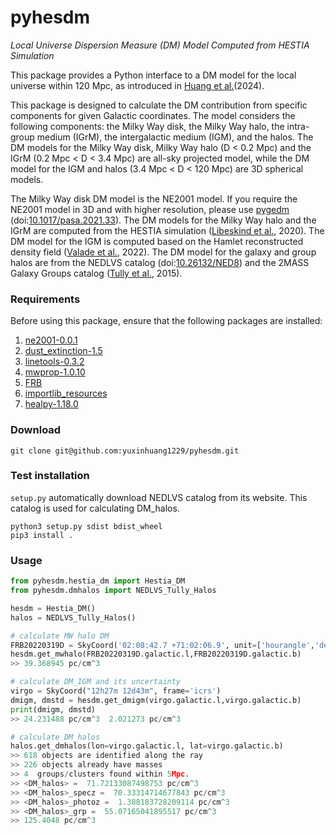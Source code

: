# pyhesdm
*Local Universe Dispersion Measure (DM) Model Computed from HESTIA Simulation*   

This package provides a Python interface to a DM model for the local universe within 120 Mpc, as introduced in [Huang et al.](http://arxiv.org/abs/2410.22098)(2024).    

This package is designed to calculate the DM contribution from specific components for given Galactic coordinates. The model considers the following components: the Milky Way disk, the Milky Way halo, the intra-group medium (IGrM), the intergalactic medium (IGM), and the halos. The DM models for the Milky Way disk, Milky Way halo (D < 0.2 Mpc) and the IGrM (0.2 Mpc < D < 3.4 Mpc) are all-sky projected model, while the DM model for the IGM and halos (3.4 Mpc < D < 120 Mpc) are 3D spherical models.    

The Milky Way disk DM model is the NE2001 model. If you require the NE2001 model in 3D and with higher resolution, please use [pygedm](https://github.com/FRBs/pygedm) (doi:[10.1017/pasa.2021.33](https://ui.adsabs.harvard.edu/abs/2021PASA...38...38P/abstract)). The DM models for the Milky Way halo and the IGrM are computed from the HESTIA simulation ([Libeskind et al.](https://ui.adsabs.harvard.edu/abs/2020MNRAS.498.2968L), 2020). The DM model for the IGM is computed based on the Hamlet reconstructed density field ([Valade et al.](https://ui.adsabs.harvard.edu/abs/2022MNRAS.513.5148V), 2022). The DM model for the galaxy and group halos are from the NEDLVS catalog (doi:[10.26132/NED8](https://catcopy.ipac.caltech.edu/dois/doi.php?id=10.26132/NED8)) and the 2MASS Galaxy Groups catalog ([Tully et al.](https://ui.adsabs.harvard.edu/abs/2015AJ....149..171T), 2015).   

### Requirements

Before using this package, ensure that the following packages are installed:

1. [ne2001-0.0.1](https://pypi.org/project/ne2001/)   
2. [dust_extinction-1.5](https://pypi.org/project/dust-extinction/)   
3. [linetools-0.3.2](https://pypi.org/project/linetools/)
4. [mwprop-1.0.10](https://github.com/stella-ocker/mwprop)
5. [FRB](https://github.com/FRBs/FRB)   
6. [importlib_resources](https://pypi.org/project/importlib-resources/)
7. [healpy-1.18.0](https://pypi.org/project/healpy/)

### Download   
```
git clone git@github.com:yuxinhuang1229/pyhesdm.git
```      
### Test installation   
```setup.py``` automatically download NEDLVS catalog from its website. This catalog is used for calculating DM_halos.  
```
python3 setup.py sdist bdist_wheel
pip3 install .
```   
### Usage
```python
from pyhesdm.hestia_dm import Hestia_DM
from pyhesdm.dmhalos import NEDLVS_Tully_Halos

hesdm = Hestia_DM()
halos = NEDLVS_Tully_Halos()

# calculate MW halo DM
FRB20220319D = SkyCoord('02:08:42.7 +71:02:06.9', unit=['hourangle','deg'], frame='icrs')
hesdm.get_mwhalo(FRB20220319D.galactic.l,FRB20220319D.galactic.b)
>> 39.368945 pc/cm^3

# calculate DM_IGM and its uncertainty
virgo = SkyCoord("12h27m 12d43m", frame='icrs')
dmigm, dmstd = hesdm.get_dmigm(virgo.galactic.l,virgo.galactic.b)
print(dmigm, dmstd)
>> 24.231488 pc/cm^3  2.021273 pc/cm^3

# calculate DM_halos
halos.get_dmhalos(lon=virgo.galactic.l, lat=virgo.galactic.b)
>> 618 objects are identified along the ray
>> 226 objects already have masses
>> 4  groups/clusters found within 5Mpc.
>> <DM_halos> =  71.72133087498753 pc/cm^3
>> <DM_halos>_specz =  70.33314714677843 pc/cm^3
>> <DM_halos>_photoz =  1.388183728209114 pc/cm^3
>> <DM_halos>_grp =  55.07165041895517 pc/cm^3
>> 125.4048 pc/cm^3
```

